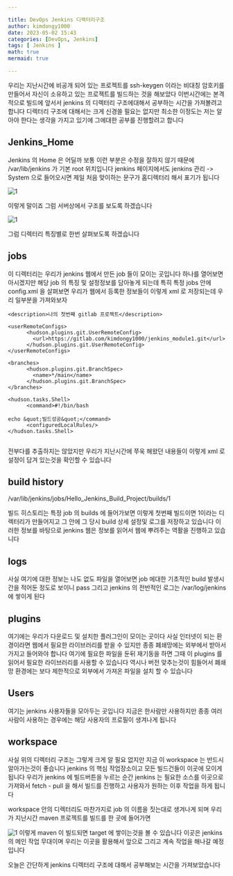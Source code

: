 ```yaml
---

title: DevOps Jenkins 디렉터리구조
author: kimdongy1000
date: 2023-05-02 15:43
categories: [DevOps, Jenkins]
tags: [ Jenkins ]
math: true
mermaid: true

---
```


우리는 지난시간에 비공개 되어 있는 프로젝트를 ssh-keygen 이라는 비대칭 암호키를 만들어서 자신이 소유하고 있는 프로젝트를 빌드하는 것을 해보았다 이번시간에는 본격적으로 빌드에 앞서서 
jenkins 의 디렉터리 구조에대해서 공부하는 시간을 가져볼려고 합니다 디렉터리 구조에 대해서는 크게 신경쓸 필요는 없지만 최소한 이정도는 저는 알아야 한다는 생각을 가지고 있기에 그에대한 공부를 진행할려고 합니다 

## Jenkins_Home 
Jenkins 의 Home 은 어딜까 보통 이런 부분은 수정을 잘하지 않기 때문에 /var/lib/jenkins 가 기본 root 위치입니다 
jenkins 페이지에서도 jenkins 관리 -> System 으로 들어오시면 제일 처음 맞이하는 문구가 홈디렉터리 해서 표기가 됩니다 

![1](https://github.com/time-kimdongy1000/ImageStore/assets/58513678/c5de5741-e63e-4016-80d0-b977d87f03c9)

이렇게 말이죠 그럼 서버상에서 구조를 보도록 하겠습니다 

![1](https://github.com/time-kimdongy1000/ImageStore/assets/58513678/f1744d68-9192-4f23-9aea-7d1015ee4596)

그럼 디렉터리 특징별로 한번 살펴보도록 하겠습니다 

## jobs 
이 디렉터리는 우리가 jenkins 웹에서 만든 job 들이 모이는 곳입니다 하나를 열어보면 아시겠지만 해당 job 의 특징 및 설정정보를 담아놓게 되는데 
특히 특정 jobs 안에 config.xml 을 살펴보면 우리가 웹에서 등록한 정보들이 이렇게 xml 로 저장되는데 우리 일부분을 가져와보자 

```
<description>나의 첫번째 gitlab 프로젝트</description>

<userRemoteConfigs>
      <hudson.plugins.git.UserRemoteConfig>
        <url>https://gitlab.com/kimdongy1000/jenkins_module1.git</url>
      </hudson.plugins.git.UserRemoteConfig>
</userRemoteConfigs>

<branches>
      <hudson.plugins.git.BranchSpec>
        <name>*/main</name>
      </hudson.plugins.git.BranchSpec>
</branches>

<hudson.tasks.Shell>
      <command>#!/bin/bash

echo &quot;빌드성공&quot;</command>
      <configuredLocalRules/>
</hudson.tasks.Shell>


```

전부다를 추출하지는 않았지만 우리가 지난시간에 쭈욱 해왔던 내용들이 이렇게 xml 로 설정이 담겨 있는것을 확인할 수 있습니다 

## build history 
/var/lib/jenkins/jobs/Hello_Jenkins_Build_Project/builds/1 

빌드 히스토리는 특정 job 의 builds 에 들어가보면 이렇게 첫번째 빌드이면 1이라는 디렉터리가 만들어지고 그 안에 그 당시 build 상세 설정및 
로그를 저장하고 있습니다 이러한 정보를 바탕으로 jenkins 웹은 정보를 읽어서 웹에 뿌려주는 역활을 진행하고 있습니다 

## logs 
사실 여기에 대한 정보는 나도 없도 파일을 열어보면 job 에대한 기초적인 build 발생시간을 적어둔 정도로 보이니 pass 
그리고 jenkins 의 전반적인 로그는 /var/log/jenkins 에 쌓이게 된다 

## plugins
여기에는 우리가 다운로드 및 설치한 플러그인이 모이는 곳이다 사실 인터넷이 되는 환경이라면 웹에서 필요한 라이브러리를 받을 수 있지만 종종 폐쇄망에는 
외부에서 받아서 가지고 들어와야 합니다 여기에 필요한 파일을 둔뒤 재기동을 하면 그때 이 plugins 를 읽어서 필요한 라이브러리를 사용할 수 있습니다 
역시나 버전 맞추는것이 힘들어서 폐쇄망 환경에는 보다 제한적으로 외부에서 가져온 파일을 설치 할 수 있습니다 

## Users 
여기는 jenkins 사용자들을 모아두는 곳입니다 지금은 한사람만 사용하지만 종종 여러사람이 사용하는 경우에는 해당 사용자의 프로필이 생겨나게 됩니다 

## workspace 
사실 위의 디렉터리 구조는 그렇게 크게 알 필요 없지만 지금 이 workspace 는 반드시 알아가는것이 좋습니다 jenkins 의 핵심 작업장소이고 
모든 빌드건들이 이곳에 모이게 됩니다 우리가 jenkins 에 빌드버튼을 누르는 순간 jenkins 는 필요한 소스를 이곳으로 가져와서 fetch - pull 을 해서 빌드를 진행하고 
사용자가 원하는 이후 작업을 하게 됩니다 

workspace 안의 디렉터리도 마찬가지로 job 의 이름을 짓는대로 생겨나게 되며 우리가 지난시간 maven 프로젝트를 빌드를 한 곳에 들어가면 

![1](https://github.com/time-kimdongy1000/ImageStore/assets/58513678/99247d4f-8c07-4466-a5da-aec2efe51af4)
이렇게 maven 이 빌드되면 target 에 쌓이는것을 볼 수 있습니다 이곳은 jenkins 의 메인 작업 무대이며 우리는 이곳을 활용해서 앞으로 그리고 계속 작업을 해나갈 예정입니다 

오늘은 간단하게 jenkins 디렉터리 구조에 대해서 공부해보는 시간을 가져보았습니다 


